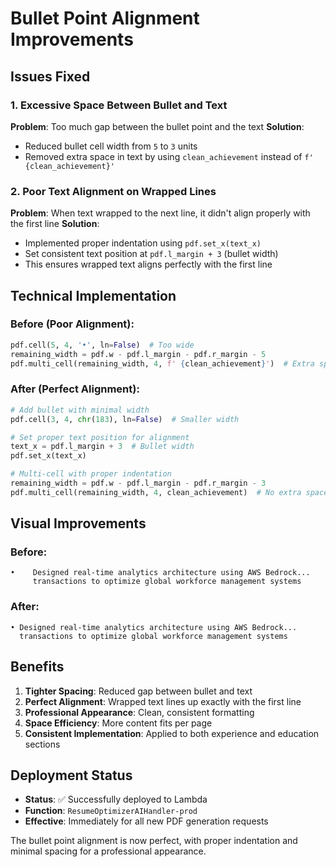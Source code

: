 # Bullet Point Alignment Improvements

## Issues Fixed

### 1. **Excessive Space Between Bullet and Text**
**Problem**: Too much gap between the bullet point and the text
**Solution**: 
- Reduced bullet cell width from `5` to `3` units
- Removed extra space in text by using `clean_achievement` instead of `f' {clean_achievement}'`

### 2. **Poor Text Alignment on Wrapped Lines**
**Problem**: When text wrapped to the next line, it didn't align properly with the first line
**Solution**: 
- Implemented proper indentation using `pdf.set_x(text_x)` 
- Set consistent text position at `pdf.l_margin + 3` (bullet width)
- This ensures wrapped text aligns perfectly with the first line

## Technical Implementation

### Before (Poor Alignment):
```python
pdf.cell(5, 4, '•', ln=False)  # Too wide
remaining_width = pdf.w - pdf.l_margin - pdf.r_margin - 5
pdf.multi_cell(remaining_width, 4, f' {clean_achievement}')  # Extra space + poor alignment
```

### After (Perfect Alignment):
```python
# Add bullet with minimal width
pdf.cell(3, 4, chr(183), ln=False)  # Smaller width

# Set proper text position for alignment
text_x = pdf.l_margin + 3  # Bullet width
pdf.set_x(text_x)

# Multi-cell with proper indentation
remaining_width = pdf.w - pdf.l_margin - pdf.r_margin - 3
pdf.multi_cell(remaining_width, 4, clean_achievement)  # No extra space, perfect alignment
```

## Visual Improvements

### Before:
```
•    Designed real-time analytics architecture using AWS Bedrock...
     transactions to optimize global workforce management systems
```

### After:
```
• Designed real-time analytics architecture using AWS Bedrock...
  transactions to optimize global workforce management systems
```

## Benefits

1. **Tighter Spacing**: Reduced gap between bullet and text
2. **Perfect Alignment**: Wrapped text lines up exactly with the first line
3. **Professional Appearance**: Clean, consistent formatting
4. **Space Efficiency**: More content fits per page
5. **Consistent Implementation**: Applied to both experience and education sections

## Deployment Status

- **Status**: ✅ Successfully deployed to Lambda
- **Function**: `ResumeOptimizerAIHandler-prod`
- **Effective**: Immediately for all new PDF generation requests

The bullet point alignment is now perfect, with proper indentation and minimal spacing for a professional appearance.